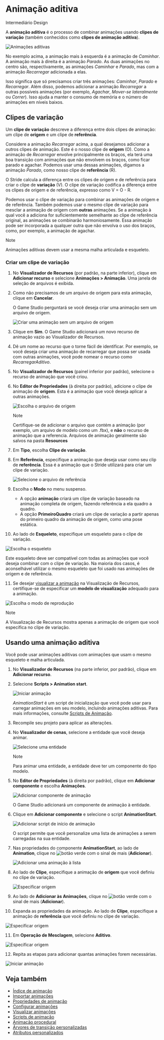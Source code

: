 # Animação aditiva

<span class="badge text-bg-primary">Intermediário</span>
<span class="badge text-bg-success">Design</span>

A **animação aditiva** é o processo de combinar animações usando **clipes de variação** (também conhecidos como **clipes de animação aditiva**).

![Animações aditivas](media/animations-additive-sample.gif)

No exemplo acima, a animação mais à esquerda é a animação de *Caminhar*. A animação mais à direita é a animação *Parado*. As duas animações no centro são, respectivamente, as animações *Caminhar* e *Parado*, mas com a animação *Recarregar* adicionada a elas.

Isso significa que só precisamos criar três animações: *Caminhar*, *Parado* e *Recarregar*. Além disso, podemos adicionar a animação *Recarregar* a outras possíveis animações (por exemplo, *Agachar*, *Mover-se lateralmente* ou *Correr*). Isso ajuda a manter o consumo de memória e o número de animações em níveis baixos.

## Clipes de variação

Um **clipe de variação** descreve a diferença entre dois clipes de animação: um clipe de **origem** e um clipe de **referência**.

Considere a animação *Recarregar* acima, a qual desejamos adicionar a outros clipes de animação. Este é o nosso clipe de **origem** (O). Como a animação de *Recarregar* envolve principalmente os braços, ela terá uma boa transição com animações que não envolvem os braços, como ficar parado e agachar. Podemos usar uma dessas animações, digamos a animação *Parado*, como nosso clipe de **referência** (R).

O Stride calcula a diferença entre os clipes de origem e de referência para criar o clipe de **variação** (V). O clipe de variação codifica a diferença entre os clipes de origem e de referência,  expresso como V = O - R.

Podemos usar o clipe de variação para combinar as animações de origem e de referência. Também podemos usar o mesmo clipe de variação para mesclar a animação de origem com **outras** animações. Se a animação à qual você a adiciona for suficientemente semelhante ao clipe de referência original, as animações se combinarão harmoniosamente. Essa animação pode ser incorporada a qualquer outra que não envolva o uso dos braços, como, por exemplo, a animação de agachar.

> [!Note]
> Animações aditivas devem usar a mesma malha articulada e esqueleto.

### Criar um clipe de variação

1. No **Visualizador de Recursos** (por padrão, na parte inferior), clique em **Adicionar recurso** e selecione **Animações > Animação**. Uma janela de seleção de arquivos é exibida.

2. Como não precisamos de um arquivo de origem para esta animação, clique em **Cancelar**.

   O Game Studio perguntará se você deseja criar uma animação sem um arquivo de origem.

   ![Criar uma animação sem um arquivo de origem](media/create-animation-without-source-file.png)

3. Clique em **Sim**. O Game Studio adicionará um novo recurso de animação vazio ao Visualizador de Recursos.

4. Dê um nome ao recurso que o torne fácil de identificar. Por exemplo, se você deseja criar uma animação de recarregar que possa ser usada com outras animações, você pode nomear o recurso como *RecarregarAditivo*.

5. No **Visualizador de Recursos** (painel inferior por padrão), selecione o recurso de animação que você criou.

6. No **Editor de Propriedades** (à direita por padrão), adicione o clipe de animação de **origem**. Esta é a animação que você deseja aplicar a outras animações.

   ![Escolha o arquivo de origem](media/animations-additive-animations-1.png)

   > [!Note]
   > Certifique-se de adicionar o arquivo que contém a animação (por exemplo, um arquivo de modelo como um .fbx), e **não** o recurso de animação que a referencia. Arquivos de animação geralmente são salvos na pasta **Resources**

7. Em **Tipo**, escolha **Clipe de variação**.

8. Em **Referência**, especifique a animação que deseja usar como seu clip de **referência**. Essa é a animação que o Stride utilizará para criar um clipe de variação.

   ![Selecione o arquivo de referência](media/animations-additive-animations-2.png)

9. Escolha o **Modo** no menu suspenso.

   * A opção **animação** criará um clipe de variação baseado na animação completa de origem, fazendo referência a ela quadro a quadro.
   * A opção **PrimeiroQuadro** criará um clipe de variação a partir apenas do primeiro quadro da animação de origem, como uma pose estática.

10. Ao lado de **Esqueleto**, especifique um esqueleto para o clipe de variação.

   ![Escolha o esqueleto](media/animations-additive-animations-3.png)

   Este esqueleto deve ser compatível com todas as animações que você deseja combinar com o clipe de variação. Na maioria dos casos, é aconselhável utilizar o mesmo esqueleto que foi usado nas animações de origem e de referência.

11. Se desejar [visualizar a animação](preview-animations.md) na Visualização de Recursos,
   certifique-se de especificar um **modelo de visualização** adequado para a animação.

   ![Escolha o modo de reprodução](media/animations-additive-animations-4.png)

   > [!Note]
   > A Visualização de Recursos mostra apenas a animação de origem que você especifica no clipe de variação.

## Usando uma animação aditiva

Você pode usar animações aditivas com animações que usam o mesmo esqueleto e malha articulada.

1. No **Visualizador de Recursos** (na parte inferior, por padrão), clique em **Adicionar recurso**.

2. Selecione **Scripts > Animation start**.

   ![Iniciar animação](media/animations-additive-animations-animation-start.png)

   *AnimationStart* é um script de inicialização que você pode usar para carregar animações em seu modelo, incluindo animações aditivas. Para mais informações, consulte [Scripts de Animação](animation-scripts.md).

3. Recompile seu projeto para aplicar as alterações.

4. No **Visualizador de cenas**, selecione a entidade que você deseja animar.

   ![Selecione uma entidade](media/animations-use-3d-animations-select-entity.png)

   > [!Note]
   > Para animar uma entidade, a entidade deve ter um componente do tipo modelo.

5. No **Editor de Propriedades** (à direita por padrão), clique em **Adicionar componente** e escolha **Animações**.

   ![Adicionar componente de animação](media/animations-use-3d-animations-add-animation-component.png)

   O Game Studio adicionará um componente de animação à entidade.

6. Clique em **Adicionar componente** e selecione o script **AnimationStart**.

   ![Adicionar script de início de animação](media/add-animation-start-script.png)

   O script permite que você personalize uma lista de animações a serem carregadas na sua entidade.

7. Nas propriedades do componente **AnimationStart**, ao lado de **Animation**, clique no ![botão verde](~/manual/game-studio/media/green-plus-icon.png) com o sinal de mais (**Adicionar**).

   ![Adicionar uma animação à lista](media/add-animation-to-list.png)

8. Ao lado de **Clipe**, especifique a animação de **origem** que você definiu no clipe de variação.

   ![Especificar origem](media/specify-clip-1.png)

9. Ao lado de **Adicionar às Animações**, clique no ![botão verde](~/manual/game-studio/media/green-plus-icon.png) com o sinal de mais (**Adicionar**).

10. Expanda as propriedades da animação. Ao lado de **Clipe**, especifique a animação de **referência** que você definiu no clipe de variação.

   ![Especificar origem](media/specify-clip-2.png)

11. Em **Operação de Mesclagem**, selecione **Aditivo**.

   ![Especificar origem](media/type-additive.png)

12. Repita as etapas para adicionar quantas animações forem necessárias.

   ![Iniciar animação](media/animations-additive-animations-start2.png)

## Veja também

* [Índice de animação](index.md)
* [Importar animações](import-animations.md)
* [Propriedades de animação](animation-properties.md)
* [Configurar animações](set-up-animations.md)
* [Visualizar animações](preview-animations.md)
* [Scripts de animação](animation-scripts.md)
* [Animação procedural](procedural-animation.md)
* [Árvores de transição personalizadas](custom-blend-trees.md)
* [Atributos personalizados](custom-attributes.md)